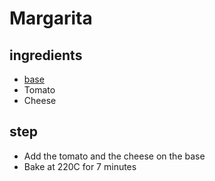 # Margarita

## ingredients

- [base](./base.md)
- Tomato
- Cheese

## step

- Add the tomato and the cheese on the base
- Bake at 220C for 7 minutes

